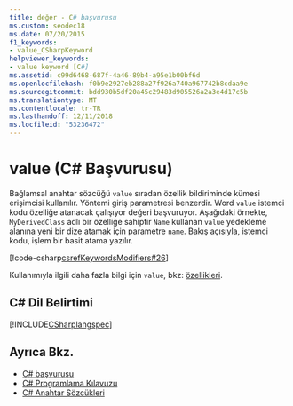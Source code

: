 ```yaml
---
title: değer - C# başvurusu
ms.custom: seodec18
ms.date: 07/20/2015
f1_keywords:
- value_CSharpKeyword
helpviewer_keywords:
- value keyword [C#]
ms.assetid: c99d6468-687f-4a46-89b4-a95e1b00bf6d
ms.openlocfilehash: f0b9e2927eb288a27f926a740a967742b8cdaa9e
ms.sourcegitcommit: bdd930b5df20a45c29483d905526a2a3e4d17c5b
ms.translationtype: MT
ms.contentlocale: tr-TR
ms.lasthandoff: 12/11/2018
ms.locfileid: "53236472"
---
```

# <a name="value-c-reference"></a>value (C# Başvurusu)
Bağlamsal anahtar sözcüğü `value` sıradan özellik bildiriminde kümesi erişimcisi kullanılır. Yöntemi giriş parametresi benzerdir. Word `value` istemci kodu özelliğe atanacak çalışıyor değeri başvuruyor. Aşağıdaki örnekte, `MyDerivedClass` adlı bir özelliğe sahiptir `Name` kullanan `value` yedekleme alanına yeni bir dize atamak için parametre `name`. Bakış açısıyla, istemci kodu, işlem bir basit atama yazılır.  
  
 [!code-csharp[csrefKeywordsModifiers#26](../../../csharp/language-reference/keywords/codesnippet/CSharp/value_1.cs)]  
  
 Kullanımıyla ilgili daha fazla bilgi için `value`, bkz: [özellikleri](../../../csharp/programming-guide/classes-and-structs/properties.md).  
  
## <a name="c-language-specification"></a>C# Dil Belirtimi  
 [!INCLUDE[CSharplangspec](~/includes/csharplangspec-md.md)]  
  
## <a name="see-also"></a>Ayrıca Bkz.

- [C# başvurusu](../../../csharp/language-reference/index.md)  
- [C# Programlama Kılavuzu](../../../csharp/programming-guide/index.md)  
- [C# Anahtar Sözcükleri](../../../csharp/language-reference/keywords/index.md)
